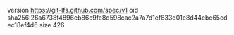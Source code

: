 version https://git-lfs.github.com/spec/v1
oid sha256:26a6738f4896eb86c9fe8d598cac2a7a7d1ef833d01e8d44ebc65edec18ef4d6
size 426
